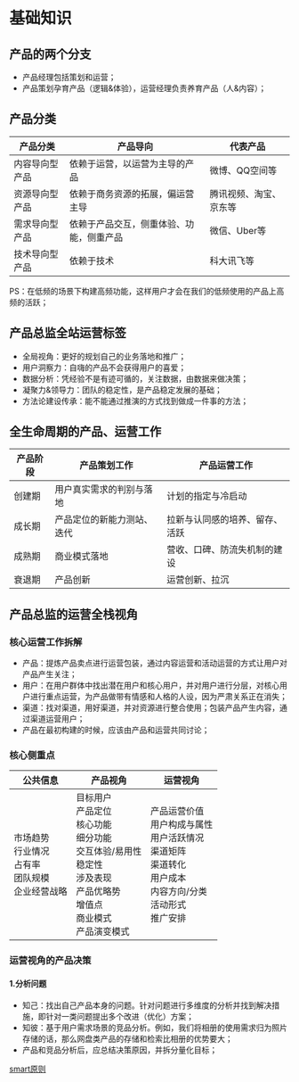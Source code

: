 # 基础知识

## 产品的两个分支

- 产品经理包括策划和运营；
- 产品策划孕育产品（逻辑&体验），运营经理负责养育产品（人&内容）；

## 产品分类

| 产品分类       | 产品导向                                 | 代表产品               |
| -------------- | ---------------------------------------- | ---------------------- |
| 内容导向型产品 | 依赖于运营，以运营为主导的产品           | 微博、QQ空间等         |
| 资源导向型产品 | 依赖于商务资源的拓展，偏运营主导         | 腾讯视频、淘宝、京东等 |
| 需求导向型产品 | 依赖于产品交互，侧重体验、功能，侧重产品 | 微信、Uber等           |
| 技术导向型产品 | 依赖于技术                               | 科大讯飞等             |

PS：在低频的场景下构建高频功能，这样用户才会在我们的低频使用的产品上高频的活跃；

## 产品总监全站运营标签

- 全局视角：更好的规划自己的业务落地和推广；
- 用户洞察力：自嗨的产品不会获得用户的喜爱；
- 数据分析：凭经验不是有迹可循的，关注数据，由数据来做决策；
- 凝聚力&领导力：团队的稳定性，是产品稳定发展的基础；
- 方法论建设传承：能不能通过推演的方式找到做成一件事的方法；

## 全生命周期的产品、运营工作

| 产品阶段 | 产品策划工作               | 产品运营工作                   |
| -------- | -------------------------- | ------------------------------ |
| 创建期   | 用户真实需求的判别与落地   | 计划的指定与冷启动             |
| 成长期   | 产品定位的新能力测站、迭代 | 拉新与认同感的培养、留存、活跃 |
| 成熟期   | 商业模式落地               | 营收、口碑、防流失机制的建设   |
| 衰退期   | 产品创新                   | 运营创新、拉沉                 |

## 产品总监的运营全栈视角

### 核心运营工作拆解

- 产品：提炼产品卖点进行运营包装，通过内容运营和活动运营的方式让用户对产品产生关注；
- 用户：在用户群体中找出潜在用户和核心用户，并对用户进行分层，对核心用户进行重点运营，为产品做带有情感和人格的人设，因为严肃关系正在消失；
- 渠道：找对渠道，用好渠道，并对资源进行整合使用；包装产品产生内容，通过渠道运营用户；
- 产品在最初构建的时候，应该由产品和运营共同讨论；

### 核心侧重点

| 公共信息                                                   | 产品视角                                                     | 运营视角                                                     |
| ---------------------------------------------------------- | ------------------------------------------------------------ | ------------------------------------------------------------ |
| 市场趋势<br>行业情况<br>占有率<br>团队规模<br>企业经营战略 | 目标用户<br>产品定位<br>核心功能<br>细分功能<br>交互体验/易用性<br>稳定性<br>涉及表现<br>产品优略势<br>增值点<br>商业模式<br>产品演变模式 | 产品运营价值<br>用户构成与属性<br>用户活跃情况<br>渠道矩阵<br>渠道转化<br>用户成本<br>内容方向/分类<br>活动形式<br>推广安排 |

### 运营视角的产品决策

#### 1.分析问题

- 知己：找出自己产品本身的问题。针对问题进行多维度的分析并找到解决措施，即针对一类问题提出多个改进（优化）方案；
- 知彼：基于用户需求场景的竞品分析。例如，我们将相册的使用需求归为照片存储的话，那么网盘类产品的存储和检索比相册的优势要大；
- 产品和竞品分析后，应总结决策原因，并拆分量化目标；

[smart原则](/fang-fa-lun.md#SMART原则)

